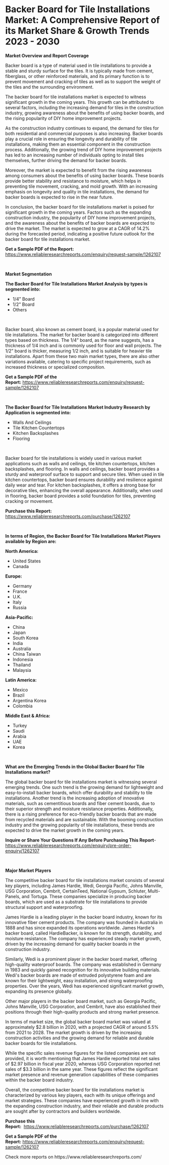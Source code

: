 <p><h1>Backer Board for Tile Installations Market: A Comprehensive Report of its Market Share & Growth Trends 2023 - 2030</h1></p><p><strong>Market Overview and Report Coverage</strong></p>
<p><p>Backer board is a type of material used in tile installations to provide a stable and sturdy surface for the tiles. It is typically made from cement, fiberglass, or other reinforced materials, and its primary function is to prevent movement and cracking of tiles as well as to support the weight of the tiles and the surrounding environment.</p><p>The backer board for tile installations market is expected to witness significant growth in the coming years. This growth can be attributed to several factors, including the increasing demand for tiles in the construction industry, growing awareness about the benefits of using backer boards, and the rising popularity of DIY home improvement projects.</p><p>As the construction industry continues to expand, the demand for tiles for both residential and commercial purposes is also increasing. Backer boards play a crucial role in ensuring the longevity and durability of tile installations, making them an essential component in the construction process. Additionally, the growing trend of DIY home improvement projects has led to an increasing number of individuals opting to install tiles themselves, further driving the demand for backer boards.</p><p>Moreover, the market is expected to benefit from the rising awareness among consumers about the benefits of using backer boards. These boards provide better stability and resistance to moisture, which helps in preventing tile movement, cracking, and mold growth. With an increasing emphasis on longevity and quality in tile installations, the demand for backer boards is expected to rise in the near future.</p><p>In conclusion, the backer board for tile installations market is poised for significant growth in the coming years. Factors such as the expanding construction industry, the popularity of DIY home improvement projects, and the awareness about the benefits of backer boards are expected to drive the market. The market is expected to grow at a CAGR of 14.2% during the forecasted period, indicating a positive future outlook for the backer board for tile installations market.</p></p>
<p><strong>Get a Sample PDF of the Report:</strong> <a href="https://www.reliableresearchreports.com/enquiry/request-sample/1262107">https://www.reliableresearchreports.com/enquiry/request-sample/1262107</a></p>
<p>&nbsp;</p>
<p><strong>Market Segmentation</strong></p>
<p><strong>The Backer Board for Tile Installations Market Analysis by types is segmented into:</strong></p>
<p><ul><li>1/4” Board</li><li>1/2” Board</li><li>Others</li></ul></p>
<p>&nbsp;</p>
<p><p>Backer board, also known as cement board, is a popular material used for tile installations. The market for backer board is categorized into different types based on thickness. The 1/4” board, as the name suggests, has a thickness of 1/4 inch and is commonly used for floor and wall projects. The 1/2” board is thicker, measuring 1/2 inch, and is suitable for heavier tile installations. Apart from these two main market types, there are also other variations available, catering to specific project requirements, such as increased thickness or specialized composition.</p></p>
<p><strong>Get a Sample PDF of the Report:</strong>&nbsp;<a href="https://www.reliableresearchreports.com/enquiry/request-sample/1262107">https://www.reliableresearchreports.com/enquiry/request-sample/1262107</a></p>
<p>&nbsp;</p>
<p><strong>The Backer Board for Tile Installations Market Industry Research by Application is segmented into:</strong></p>
<p><ul><li>Walls And Ceilings</li><li>Tile Kitchen Countertops</li><li>Kitchen Backsplashes</li><li>Flooring</li></ul></p>
<p>&nbsp;</p>
<p><p>Backer board for tile installations is widely used in various market applications such as walls and ceilings, tile kitchen countertops, kitchen backsplashes, and flooring. In walls and ceilings, backer board provides a sturdy and waterproof surface to support and secure tiles. When used in tile kitchen countertops, backer board ensures durability and resilience against daily wear and tear. For kitchen backsplashes, it offers a strong base for decorative tiles, enhancing the overall appearance. Additionally, when used in flooring, backer board provides a solid foundation for tiles, preventing cracking or movement.</p></p>
<p><strong>Purchase this Report:</strong>&nbsp; <a href="https://www.reliableresearchreports.com/purchase/1262107">https://www.reliableresearchreports.com/purchase/1262107</a></p>
<p>&nbsp;</p>
<p><strong>In terms of Region, the Backer Board for Tile Installations Market Players available by Region are:</strong></p>
<p>
    <p> <strong> North America: </strong>
        <ul>
            <li>United States</li>
            <li>Canada</li>
        </ul>
        </p> 
    <p> <strong> Europe: </strong>
        <ul>
            <li>Germany</li>
            <li>France</li>
            <li>U.K.</li>
            <li>Italy</li>
            <li>Russia</li>
        </ul>
        </p> 
    <p> <strong> Asia-Pacific: </strong>
        <ul>
            <li>China</li>
            <li>Japan</li>
            <li>South Korea</li>
            <li>India</li>
            <li>Australia</li>
            <li>China Taiwan</li>
            <li>Indonesia</li>
            <li>Thailand</li>
            <li>Malaysia</li>
        </ul>
        </p> 
    <p> <strong> Latin America: </strong>
        <ul>
            <li>Mexico</li>
            <li>Brazil</li>
            <li>Argentina Korea</li>
            <li>Colombia</li>
        </ul>
        </p> 
    <p> <strong> Middle East & Africa: </strong>
        <ul>
            <li>Turkey</li>
            <li>Saudi</li>
            <li>Arabia</li>
            <li>UAE</li>
            <li>Korea</li>
        </ul>
    </p>
    </p>
<p>&nbsp;</p>
<p><strong>What are the Emerging Trends in the Global Backer Board for Tile Installations market?</strong></p>
<p><p>The global backer board for tile installations market is witnessing several emerging trends. One such trend is the growing demand for lightweight and easy-to-install backer boards, which offer durability and stability to tile installations. Another trend is the increasing adoption of innovative materials, such as cementitious boards and fiber cement boards, due to their superior strength and moisture resistance properties. Additionally, there is a rising preference for eco-friendly backer boards that are made from recycled materials and are sustainable. With the booming construction industry and the growing popularity of tile installations, these trends are expected to drive the market growth in the coming years.</p></p>
<p><strong>Inquire or Share Your Questions If Any Before Purchasing This Report</strong>- <a href="https://www.reliableresearchreports.com/enquiry/pre-order-enquiry/1262107">https://www.reliableresearchreports.com/enquiry/pre-order-enquiry/1262107</a></p>
<p>&nbsp;</p>
<p><strong>Major Market Players</strong></p>
<p><p>The competitive backer board for tile installations market consists of several key players, including James Hardie, Wedi, Georgia Pacific, Johns Manville, USG Corporation, Cembrit, CertainTeed, National Gypsum, Schluter, Multi-Panels, and Tortuga. These companies specialize in producing backer boards, which are used as a substrate for tile installations to provide structural support and waterproofing.</p><p>James Hardie is a leading player in the backer board industry, known for its innovative fiber cement products. The company was founded in Australia in 1888 and has since expanded its operations worldwide. James Hardie's backer board, called HardieBacker, is known for its strength, durability, and moisture resistance. The company has experienced steady market growth, driven by the increasing demand for quality backer boards in the construction industry.</p><p>Similarly, Wedi is a prominent player in the backer board market, offering high-quality waterproof boards. The company was established in Germany in 1983 and quickly gained recognition for its innovative building materials. Wedi's backer boards are made of extruded polystyrene foam and are known for their lightweight, easy installation, and strong waterproofing properties. Over the years, Wedi has experienced significant market growth, expanding its presence globally.</p><p>Other major players in the backer board market, such as Georgia Pacific, Johns Manville, USG Corporation, and Cembrit, have also established their positions through their high-quality products and strong market presence.</p><p>In terms of market size, the global backer board market was valued at approximately $2.8 billion in 2020, with a projected CAGR of around 5.5% from 2021 to 2028. The market growth is driven by the increasing construction activities and the growing demand for reliable and durable backer boards for tile installations.</p><p>While the specific sales revenue figures for the listed companies are not provided, it is worth mentioning that James Hardie reported total net sales of $2.97 billion in fiscal year 2020, whereas USG Corporation reported net sales of $3.3 billion in the same year. These figures reflect the significant market presence and revenue generation capabilities of these companies within the backer board industry.</p><p>Overall, the competitive backer board for tile installations market is characterized by various key players, each with its unique offerings and market strategies. These companies have experienced growth in line with the expanding construction industry, and their reliable and durable products are sought after by contractors and builders worldwide.</p></p>
<p><strong>Purchase this Report:</strong>&nbsp;&nbsp;<a href="https://www.reliableresearchreports.com/purchase/1262107">https://www.reliableresearchreports.com/purchase/1262107</a></p>
<p></p>
<p><strong>Get a Sample PDF of the Report:</strong>&nbsp;<a href="https://www.reliableresearchreports.com/enquiry/request-sample/1262107">https://www.reliableresearchreports.com/enquiry/request-sample/1262107</a></p>
<p>Check more reports on https://www.reliableresearchreports.com/</p>